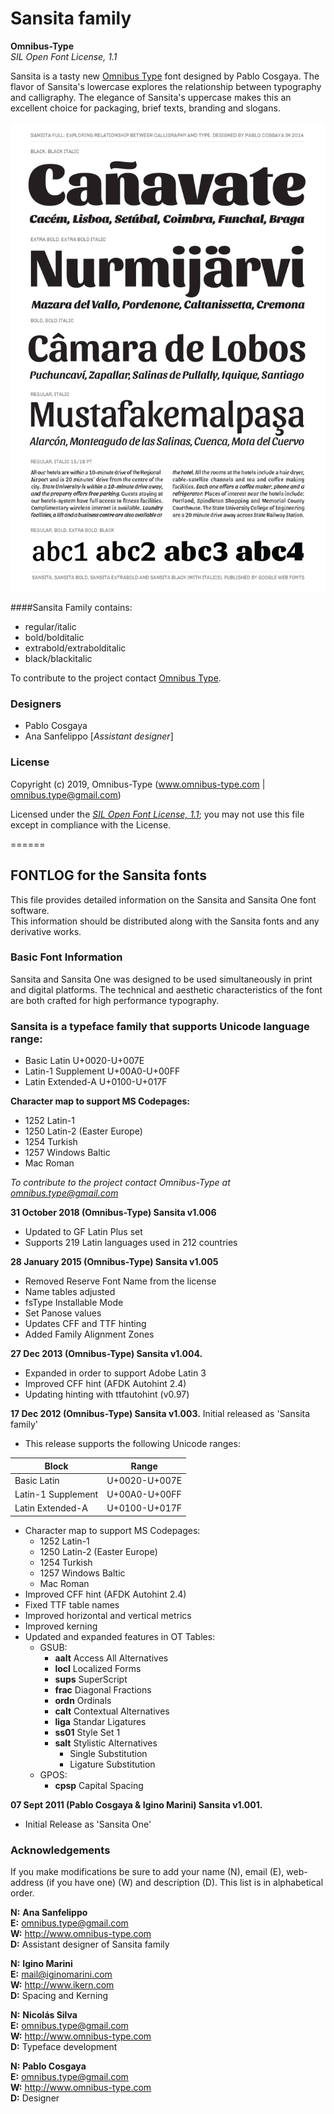 # Sansita family

**Omnibus-Type**  
*SIL Open Font License, 1.1*

Sansita is a tasty new [Omnibus Type](http://omnibus-type.com/) font designed by Pablo Cosgaya. The flavor of Sansita's lowercase explores the relationship between typography and calligraphy. The elegance of Sansita's uppercase makes this an excellent choice for packaging, brief texts, branding and slogans.

![Sample of Sansita Family.](SRC/Sansita.gif "Sansita Family")

####Sansita Family contains:
* regular/italic
* bold/bolditalic
* extrabold/extrabolditalic
* black/blackitalic

To contribute to the project contact [Omnibus Type](http://omnibus-type.com/).

### Designers

* Pablo Cosgaya
* Ana Sanfelippo [*Assistant designer*]

### License

Copyright (c) 2019, Omnibus-Type (www.omnibus-type.com | omnibus.type@gmail.com)

Licensed under the [*SIL Open Font License, 1.1*](http://scripts.sil.org/OFL); you may not use this file except in compliance with the License.

======
## FONTLOG for the Sansita fonts

This file provides detailed information on the Sansita and Sansita One font software.  
This information should be distributed along with the Sansita fonts and any derivative works.

### Basic Font Information

Sansita and Sansita One was designed to be used simultaneously in print and digital platforms. The technical and aesthetic characteristics of the font are both crafted for high performance typography.

### Sansita is a typeface family that supports Unicode language range: 

* Basic Latin 			U+0020-U+007E
* Latin-1 Supplement 		U+00A0-U+00FF
* Latin Extended-A 		U+0100-U+017F

**Character map to support MS Codepages:**
* 1252 Latin-1
* 1250 Latin-2 (Easter Europe)
* 1254 Turkish
* 1257 Windows Baltic
* Mac Roman

*To contribute to the project contact Omnibus-Type at omnibus.type@gmail.com*

**31 October 2018 (Omnibus-Type) Sansita v1.006**  
- Updated to GF Latin Plus set
- Supports 219 Latin languages used in 212 countries

**28 January 2015 (Omnibus-Type) Sansita v1.005**  
- Removed Reserve Font Name from the license
- Name tables adjusted
- fsType Installable Mode
- Set Panose values
- Updates CFF and TTF hinting
- Added Family Alignment Zones

**27 Dec 2013 (Omnibus-Type) Sansita v1.004.**
- Expanded in order to support Adobe Latin 3
- Improved CFF hint (AFDK Autohint 2.4)
- Updating hinting with ttfautohint (v0.97)

**17 Dec 2012 (Omnibus-Type) Sansita v1.003.**
Initial released as 'Sansita family'
- This release supports the following Unicode ranges:

Block              | Range
-------------------|--------------
Basic Latin        | U+0020-U+007E
Latin-1 Supplement | U+00A0-U+00FF
Latin Extended-A   | U+0100-U+017F


- Character map to support MS Codepages:
  - 1252 Latin-1
  - 1250 Latin-2 (Easter Europe)
  - 1254 Turkish
  - 1257 Windows Baltic
  - Mac Roman
- Improved CFF hint (AFDK Autohint 2.4)
- Fixed TTF table names
- Improved horizontal and vertical metrics
- Improved kerning
- Updated and expanded features in OT Tables:
  - GSUB:
    * **aalt** Access All Alternatives
    * **locl** Localized Forms
    * **sups** SuperScript
    * **frac** Diagonal Fractions
    * **ordn** Ordinals
    * **calt** Contextual Alternatives
    * **liga** Standar Ligatures
    * **ss01** Style Set 1
    * **salt** Stylistic Alternatives
      * Single Substitution
      * Ligature Substitution
  - GPOS:
    * **cpsp** Capital Spacing

**07 Sept 2011 (Pablo Cosgaya & Igino Marini) Sansita v1.001.**
- Initial Release as 'Sansita One'

### Acknowledgements

If you make modifications be sure to add your name (N), email (E), web-address
(if you have one) (W) and description (D). This list is in alphabetical order.

**N:** **Ana Sanfelippo**  
**E:** omnibus.type@gmail.com  
**W:** http://www.omnibus-type.com  
**D:** Assistant designer of Sansita family  

**N:** **Igino Marini**  
**E:** mail@iginomarini.com  
**W:** http://www.ikern.com  
**D:** Spacing and Kerning  

**N:** **Nicolás Silva**  
**E:** omnibus.type@gmail.com  
**W:** http://www.omnibus-type.com  
**D:** Typeface development  

**N:** **Pablo Cosgaya**  
**E:** omnibus.type@gmail.com  
**W:** http://www.omnibus-type.com  
**D:** Designer